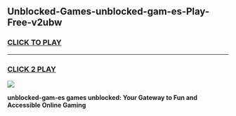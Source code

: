 
## Unblocked-Games-unblocked-gam-es-Play-Free-v2ubw
<h3>
<a href="https://premium76.site?title=unblocked-gam-es&ref=22A">CLICK TO PLAY</a></h3>
<hr>

<h3>
<a href="https://premium76.site?title=unblocked-gam-es&ref=22A">CLICK 2 PLAY</a>
  
</h3>

<a href="https://premium76.site?title=unblocked-gam-es&ref=22A"><img src="https://clearcache.store/games.png"></a>


**unblocked-gam-es games unblocked: Your Gateway to Fun and Accessible Online Gaming**
